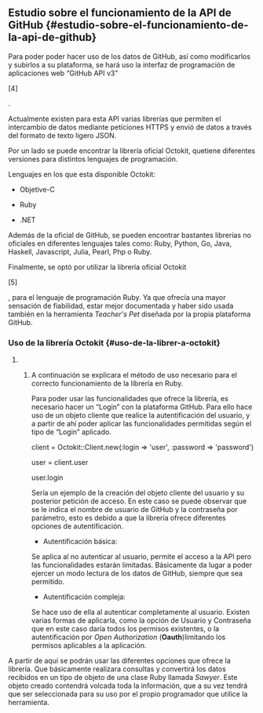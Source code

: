 ## Estudio sobre el funcionamiento de la API de GitHub {#estudio-sobre-el-funcionamiento-de-la-api-de-github}

Para poder poder hacer uso de los datos de GitHub, así como modificarlos y subirlos a su plataforma, se hará uso la interfaz de programación de aplicaciones web “GitHub API v3”

[4]

.

Actualmente existen para esta API varias librerías que permiten el intercambio de datos mediante peticiones HTTPS y envió de datos a través del formato de texto ligero JSON.

Por un lado se puede encontrar la librería oficial Octokit, quetiene diferentes versiones para distintos lenguajes de programación.

Lenguajes en los que esta disponible Octokit:

*   Objetive-C

*   Ruby

*   .NET

Además de la oficial de GitHub, se pueden encontrar bastantes librerías no oficiales en diferentes lenguajes tales como: Ruby, Python, Go, Java, Haskell, Javascript, Julia, Pearl, Php o Ruby.

Finalmente, se optó por utilizar la librería oficial Octokit

[5]

, para el lenguaje de programación Ruby. Ya que ofrecía una mayor sensación de fiabilidad, estar mejor documentada y haber sido usada también en la herramienta _Teacher&#039;s Pet_ diseñada por la propia plataforma GitHub.

### Uso de la librería Octokit {#uso-de-la-librer-a-octokit}

1.  1.  A continuación se explicara el método de uso necesario para el correcto funcionamiento de la librería en Ruby.

        Para poder usar las funcionalidades que ofrece la librería, es necesario hacer un “Login” con la plataforma GitHub. Para ello hace uso de un objeto cliente que realice la autentificación del usuario, y a partir de ahí poder aplicar las funcionalidades permitidas según el tipo de “Login” aplicado.

        client = Octokit::Client.new(:login =&gt; &#039;user&#039;, :password =&gt; &#039;password&#039;)

        user = client.user

        user.login

        Sería un ejemplo de la creación del objeto cliente del usuario y su posterior petición de acceso. En este caso se puede observar que se le indica el nombre de usuario de GitHub y la contraseña por parámetro, esto es debido a que la librería ofrece diferentes opciones de autentificación.

        - Autentificación básica:

        Se aplica al no autenticar al usuario, permite el acceso a la API pero las funcionalidades estarán limitadas. Básicamente da lugar a poder ejercer un modo lectura de los datos de GitHub, siempre que sea permitido.

        - Autentificación compleja:

        Se hace uso de ella al autenticar completamente al usuario. Existen varias formas de aplicarla, como la opción de Usuario y Contraseña que en este caso daría todos los permisos existentes, o la autentificación por _Open Authorization_ (**Oauth**)limitando los permisos aplicables a la aplicación.

A partir de aquí se podrán usar las diferentes opciones que ofrece la librería. Que básicamente realizara consultas y convertirá los datos recibidos en un tipo de objeto de una clase Ruby llamada _Sawyer_. Este objeto creado contendrá volcada toda la información, que a su vez tendrá que ser seleccionada para su uso por el propio programador que utilice la herramienta.